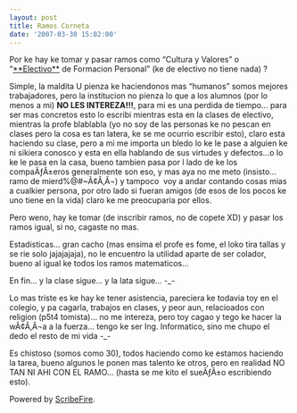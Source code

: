 ```yaml
---
layout: post
title: Ramos Corneta
date: '2007-03-30 15:02:00'
---
```



<div xmlns="http://www.w3.org/1999/xhtml">Por ke hay ke tomar y pasar ramos como “Cultura y Valores” o “<u>**Electivo**</u> de Formacion Personal” (ke de electivo no tiene nada) ?  
  
Simple, la maldita U pienza ke haciendonos mas “humanos” somos mejores trabajadores, pero la institucion no pienza lo que a los alumnos (por lo menos a mi) **NO LES INTEREZA!!!**, para mi es una perdida de tiempo… para ser mas concretos esto lo escribi mientras esta en la clases de electivo, mientras la profe blablabla (yo no soy de las personas ke no pescan en clases pero la cosa es tan latera, ke se me ocurrio escribir esto), claro esta haciendo su clase, pero a mi me importa un bledo lo ke le pase a alguien ke ni sikiera conosco y esta en ella hablando de sus virtudes y defectos…o lo ke le pasa en la casa, bueno tambien pasa por l lado de ke los compaÃƒÂ±eros generalmente son eso, y mas aya no me meto (insisto…ramo de mierd%@#~Ã¢Â‚Â¬) y tampoco  voy a andar contando cosas mias a cualkier persona, por otro lado si fueran amigos (de esos de los pocos ke uno tiene en la vida) claro ke me preocuparia por ellos.  
  
Pero weno, hay ke tomar (de inscribir ramos, no de copete XD) y pasar los ramos igual, si no, cagaste no mas.  
  
Estadisticas… gran cacho (mas ensima el profe es fome, el loko tira tallas y se rie solo jajajajaja), no le encuentro la utilidad aparte de ser colador, bueno al igual ke todos los ramos matematicos…  
  
En fin… y la clase sigue… y la lata sigue… -_-  
  
Lo mas triste es ke hay ke tener asistencia, pareciera ke todavia toy en el colegio, y pa cagarla, trabajos en clases, y peor aun, relacioados con religion (p5t4 tomista)… no me intereza, pero toy cagao y tego ke hacer la wÃ¢Â‚Â¬a a la fuerza… tengo ke ser Ing. Informatico, sino me chupo el dedo el resto de mi vida -_-  
  
Es chistoso (somos como 30), todos haciendo como ke estamos haciendo la tarea, bueno algunos le ponen mas talento ke otros, pero en realidad NO TAN NI AHI CON EL RAMO… (hasta se me kito el sueÃƒÂ±o escribiendo esto).  
  
  
  
  
Powered by [ScribeFire](http://scribefire.com/).

</div>

